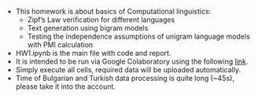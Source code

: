 - This homework is about basics of Computational linguistics:
    - Zipf’s Law verification for different languages
    - Text generation using bigram models
    - Testing the independence assumptions of unigram language models with PMI calculation
- HW1.ipynb is the main file with code and report. 
- It is intended to be run via Google Colaboratory using the following [link](https://colab.research.google.com/github/tsimafeip/LCT-master-course/blob/main/UdS/Computational_Linguistics/HW1_ngram_models/HW1.ipynb).
- Simply execute all cells, required data will be uploaded automatically.
- Time of Bulgarian and Turkish data processing is quite long (~45s), please take it into the account.

